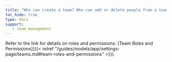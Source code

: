 ```yaml
---
title: "Who can create a team? Who can add or delete people from a team? Who can delete projects?"
toc_hide: true
type: docs
support:
   - team management
---
```

Refer to the link for details on roles and permissions: [Team Roles and Permissions]({{< relref "/guides/models/app/settings-page/teams.md#team-roles-and-permissions" >}}).